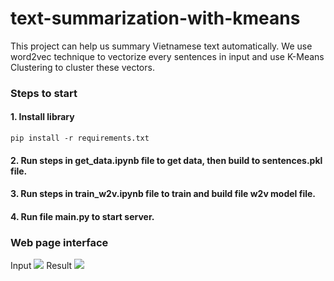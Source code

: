 # text-summarization-with-kmeans
This project can help us summary Vietnamese text automatically. We use word2vec technique to vectorize every sentences in input and use K-Means Clustering to cluster these vectors.

### Steps to start
#### 1. Install library
```pip install -r requirements.txt```

#### 2. Run steps in get_data.ipynb file to get data, then build to sentences.pkl file.

#### 3. Run steps in train_w2v.ipynb file to train and build file w2v model file.

#### 4. Run file main.py to start server.

### Web page interface
Input
<img src="images/giaodien.png"/>
Result
<img src="images/result.png"/>


